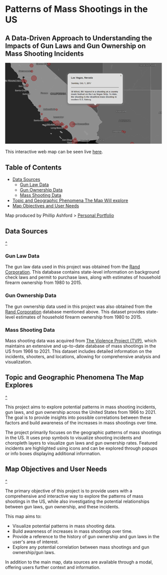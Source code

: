 # Patterns of Mass Shootings in the US

## A Data-Driven Approach to Understanding the Impacts of Gun Laws and Gun Ownership on Mass Shooting Incidents 

![Screenshot of the map](img/screenshot.png)

This interactive web map can be seen live [here](https://phillipashford.github.io/us-mass-shootings-1966-2022/).

## Table of Contents

- [Data Sources](#Data-Sources)
    - [Gun Law Data](#Gun-Law-Data)
    - [Gun Ownership Data](#Gun-Ownership-Data)
    - [Mass Shooting Data](#Mass-Shooting-Data)
- [Topic and Geographic Phenomena The Map Will explore](#Topic-and-geographic-phenomena-the-map-will-explore)
- [Map Objectives and User Needs](#Map-objectives-and-user-needs)

Map produced by Phillip Ashford > [Personal Portfolio](https://phillipashford.github.io/)

## Data Sources

[^](#table-of-contents) 

### Gun Law Data

The gun law data used in this project was obtained from the [Rand Corporation](https://www.rand.org/pubs/tools/TL354.html). This database contains state-level information on background check laws and permit to purchase laws, along with estimates of household firearm ownership from 1980 to 2015.

### Gun Ownership Data

The gun ownership data used in this project was also obtained from the [Rand Corporation](https://www.rand.org/pubs/tools/TL354.html) database mentioned above. This dataset provides state-level estimates of household firearm ownership from 1980 to 2015.

### Mass Shooting Data

Mass shooting data was acquired from [The Violence Project (TVP)](https://www.theviolenceproject.org/), which maintains an extensive and up-to-date database of mass shootings in the US from 1966 to 2021. This dataset includes detailed information on the incidents, shooters, and locations, allowing for comprehensive analysis and visualization.

## Topic and Geographic Phenomena The Map Explores

[^](#table-of-contents)

This project aims to explore potential patterns in mass shooting incidents, gun laws, and gun ownership across the United States from 1966 to 2021. The goal is to provide insights into possible correlations between these factors and build awareness of the increases in mass shootings over time.

The project primarily focuses on the geographic patterns of mass shootings in the US. It uses prop symbols to visualize shooting incidents and choropleth layers to visualize gun laws and gun ownership rates. Featured incidents are highlighted using icons and can be explored through popups or info boxes displaying additional information.

## Map Objectives and User Needs

[^](#table-of-contents)

The primary objective of this project is to provide users with a comprehensive and interactive way to explore the patterns of mass shootings in the US, while also investigating the potential relationships between gun laws, gun ownership, and these incidents.

This map aims to:

- Visualize potential patterns in mass shooting data.
- Build awareness of increases in mass shootings over time.
- Provide a reference to the history of gun ownership and gun laws in the user's area of interest.
- Explore any potential correlation between mass shootings and gun ownership/gun laws.

In addition to the main map, data sources are available through a modal, offering users further context and information.